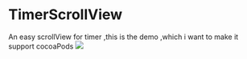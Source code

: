 # TimerScrollView
An easy scrollView for timer ,this is the demo ,which i want to make it support cocoaPods
![](http://gifs.gifme.io/i/1ac71e2c68.gif)
